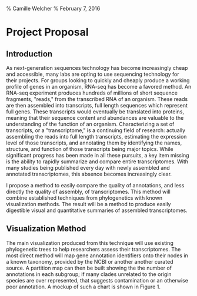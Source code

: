 % Camille Welcher
% February 7, 2016

# Project Proposal
## Introduction

As next-generation sequences technology has become increasingly cheap and accessible, many labs are opting to use sequencing technology for their projects. For groups looking to quickly and cheaply produce a working profile of genes in an organism, RNA-seq has become a favored method. An RNA-seq experiment produces hundreds of millions of short sequence fragments, "reads," from the transcribed RNA of an organism. These reads are then assembled into transcripts, full length sequences which represent full genes. These transcripts would eventually be translated into proteins, meaning that their sequence content and abundances are valuable to the understanding of the function of an organism. Characterizing a set of transcripts, or a "transcriptome," is a continuing field of research: actually assembling the reads into full length transcripts, estimating the expression level of those transcripts, and annotating them by identifying the names, structure, and function of those transcripts being major topics. While significant progress has been made in all these pursuits, a key item missing is the ability to rapidly summarize and compare entire transcriptomes. With many studies being published every day with newly assembled and annotated transcriptomes, this absence becomes increasingly clear.

I propose a method to easily compare the quality of annotations, and less directly the quality of assembly, of transcriptomes. This method will combine established techniques from phylogenetics with known visualization methods. The result will be a method to produce easily digestible visual and quantitative summaries of assembled transcriptomes.

## Visualization Method

The main visualization produced from this technique will use existing phylogenetic trees to help researchers assess their transcriptomes. The most direct method will map gene annotation identifiers onto their nodes in a known taxonomy, provided by the NCBI or another another curated source. A partition map can then be built showing the the number of annotations in each subgroup; if many clades unrelated to the origin species are over represented, that suggests contamination or an otherwise poor annotation. A mockup of such a chart is shown in Figure 1.
